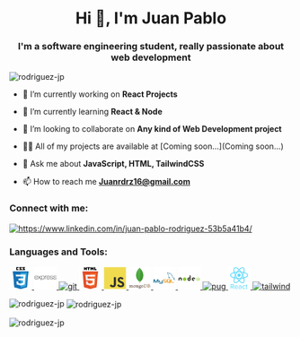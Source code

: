 <h1 align="center">Hi 👋, I'm Juan Pablo</h1>
<h3 align="center">I'm a software engineering student, really passionate about web development</h3>

<p align="left"> <img src="https://komarev.com/ghpvc/?username=rodriguez-jp&label=Profile%20views&color=0e75b6&style=flat" alt="rodriguez-jp" /> </p>

- 🔭 I’m currently working on **React Projects**

- 🌱 I’m currently learning **React & Node**

- 👯 I’m looking to collaborate on **Any kind of Web Development project**

- 👨‍💻 All of my projects are available at [Coming soon...](Coming soon...)

- 💬 Ask me about **JavaScript, HTML, TailwindCSS**

- 📫 How to reach me **Juanrdrz16@gmail.com**

<h3 align="left">Connect with me:</h3>
<p align="left">
<a href="https://linkedin.com/in/juan-pablo-rodriguez-53b5a41b4/" target="blank"><img align="center" src="https://raw.githubusercontent.com/rahuldkjain/github-profile-readme-generator/master/src/images/icons/Social/linked-in-alt.svg" alt="https://www.linkedin.com/in/juan-pablo-rodriguez-53b5a41b4/" height="30" width="40" /></a>
</p>

<h3 align="left">Languages and Tools:</h3>
<p align="left"> <a href="https://www.w3schools.com/css/" target="_blank" rel="noreferrer"> <img src="https://raw.githubusercontent.com/devicons/devicon/master/icons/css3/css3-original-wordmark.svg" alt="css3" width="40" height="40"/> </a> <a href="https://expressjs.com" target="_blank" rel="noreferrer"> <img src="https://raw.githubusercontent.com/devicons/devicon/master/icons/express/express-original-wordmark.svg" alt="express" width="40" height="40"/> </a> <a href="https://git-scm.com/" target="_blank" rel="noreferrer"> <img src="https://www.vectorlogo.zone/logos/git-scm/git-scm-icon.svg" alt="git" width="40" height="40"/> </a> <a href="https://www.w3.org/html/" target="_blank" rel="noreferrer"> <img src="https://raw.githubusercontent.com/devicons/devicon/master/icons/html5/html5-original-wordmark.svg" alt="html5" width="40" height="40"/> </a> <a href="https://developer.mozilla.org/en-US/docs/Web/JavaScript" target="_blank" rel="noreferrer"> <img src="https://raw.githubusercontent.com/devicons/devicon/master/icons/javascript/javascript-original.svg" alt="javascript" width="40" height="40"/> </a> <a href="https://www.mongodb.com/" target="_blank" rel="noreferrer"> <img src="https://raw.githubusercontent.com/devicons/devicon/master/icons/mongodb/mongodb-original-wordmark.svg" alt="mongodb" width="40" height="40"/> </a> <a href="https://www.mysql.com/" target="_blank" rel="noreferrer"> <img src="https://raw.githubusercontent.com/devicons/devicon/master/icons/mysql/mysql-original-wordmark.svg" alt="mysql" width="40" height="40"/> </a> <a href="https://nodejs.org" target="_blank" rel="noreferrer"> <img src="https://raw.githubusercontent.com/devicons/devicon/master/icons/nodejs/nodejs-original-wordmark.svg" alt="nodejs" width="40" height="40"/> </a> <a href="https://pugjs.org" target="_blank" rel="noreferrer"> <img src="https://cdn.worldvectorlogo.com/logos/pug.svg" alt="pug" width="40" height="40"/> </a> <a href="https://reactjs.org/" target="_blank" rel="noreferrer"> <img src="https://raw.githubusercontent.com/devicons/devicon/master/icons/react/react-original-wordmark.svg" alt="react" width="40" height="40"/> </a> <a href="https://tailwindcss.com/" target="_blank" rel="noreferrer"> <img src="https://www.vectorlogo.zone/logos/tailwindcss/tailwindcss-icon.svg" alt="tailwind" width="40" height="40"/> </a> </p>

<p><img align="left" src="https://github-readme-stats.vercel.app/api/top-langs?username=rodriguez-jp&show_icons=true&locale=en&layout=compact" alt="rodriguez-jp" /></p>

<p>&nbsp;<img align="center" src="https://github-readme-stats.vercel.app/api?username=rodriguez-jp&show_icons=true&locale=en" alt="rodriguez-jp" /></p>

<p><img align="center" src="https://github-readme-streak-stats.herokuapp.com/?user=rodriguez-jp&" alt="rodriguez-jp" /></p>



